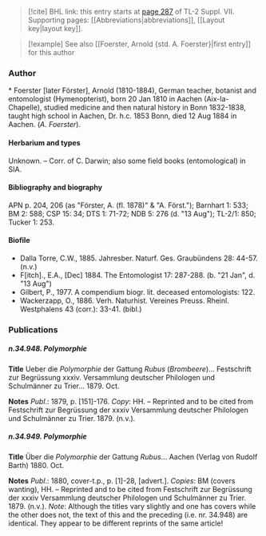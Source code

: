 > [!cite] BHL link: this entry starts at [page 287](https://www.biodiversitylibrary.org/item/103834#page/309/mode/1up) of TL-2 Suppl. VII.
> Supporting pages: [[Abbreviations|abbreviations]], [[Layout key|layout key]].

> [!example] See also [[Foerster, Arnold {std. A. Foerster}|first entry]] for this author

### Author

\* Foerster \[later Förster\], Arnold (1810-1884), German teacher, botanist and entomologist (Hymenopterist), born 20 Jan 1810 in Aachen (Aix-la-Chapelle), studied medicine and then natural history in Bonn 1832-1838, taught high school in Aachen, Dr. h.c. 1853 Bonn, died 12 Aug 1884 in Aachen. (*A. Foerster*).

#### Herbarium and types

Unknown. – Corr. of C. Darwin; also some field books (entomological) in SIA.

#### Bibliography and biography

APN p. 204, 206 (as "Förster, A. (fl. 1878)" & "A. Först."); Barnhart 1: 533; BM 2: 588; CSP 15: 34; DTS 1: 71-72; NDB 5: 276 (d. "13 Aug"); TL-2/1: 850; Tucker 1: 253.

#### Biofile

- Dalla Torre, C.W., 1885. Jahresber. Naturf. Ges. Graubündens 28: 44-57. (n.v.)
- F\[itch\]., E.A., \[Dec\] 1884. The Entomologist 17: 287-288. (b. "21 Jan", d. "13 Aug")
- Gilbert, P., 1977. A compendium biogr. lit. deceased entomologists: 122.
- Wackerzapp, O., 1886. Verh. Naturhist. Vereines Preuss. Rheinl. Westphalens 43 (corr.): 33-41. (bibl.)

### Publications

##### n.34.948. Polymorphie

**Title**
Ueber die *Polymorphie* der Gattung *Rubus* (*Brombeere*)... Festschrift zur Begrüssung xxxiv. Versammlung deutscher Philologen und Schulmänner zu Trier... 1879. Oct.

**Notes**
*Publ*.: 1879, p. \[151\]-176. *Copy*: HH. – Reprinted and to be cited from Festschrift zur Begrüssung der xxxiv Versammlung deutscher Philologen und Schulmänner zu Trier. 1879. (n.v.).

##### n.34.949. Polymorphie

**Title**
Über die *Polymorphie* der Gattung *Rubus*... Aachen (Verlag von Rudolf Barth) 1880. Oct.

**Notes**
*Publ*.: 1880, cover-t.p., p. \[1\]-28, \[advert.\]. *Copies*: BM (covers wanting), HH. – Reprinted and to be cited from Festschrift zur Begrüssung der xxxiv Versammlung deutscher Philologen und Schulmänner zu Trier. 1879. (n.v.).
*Note*: Although the titles vary slightly and one has covers while the other does not, the text of this and the preceding (i.e. nr. 34.948) are identical. They appear to be different reprints of the same article!

